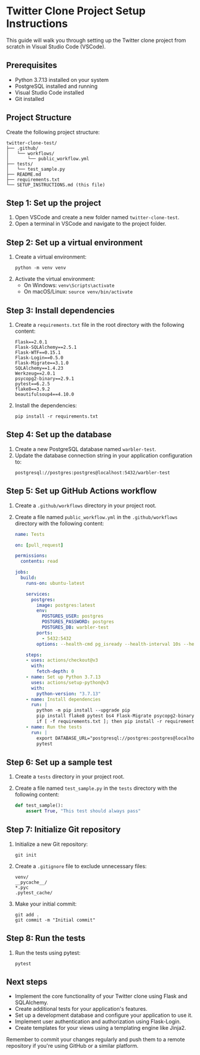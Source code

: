 # Twitter Clone Project Setup Instructions

This guide will walk you through setting up the Twitter clone project from scratch in Visual Studio Code (VSCode).

## Prerequisites

- Python 3.7.13 installed on your system
- PostgreSQL installed and running
- Visual Studio Code installed
- Git installed

## Project Structure

Create the following project structure:

```
twitter-clone-test/
├── .github/
│   └── workflows/
│       └── public_workflow.yml
├── tests/
│   └── test_sample.py
├── README.md
├── requirements.txt
└── SETUP_INSTRUCTIONS.md (this file)
```

## Step 1: Set up the project

1. Open VSCode and create a new folder named `twitter-clone-test`.
2. Open a terminal in VSCode and navigate to the project folder.

## Step 2: Set up a virtual environment

1. Create a virtual environment:
   ```
   python -m venv venv
   ```
2. Activate the virtual environment:
   - On Windows: `venv\Scripts\activate`
   - On macOS/Linux: `source venv/bin/activate`

## Step 3: Install dependencies

1. Create a `requirements.txt` file in the root directory with the following content:

   ```
   Flask==2.0.1
   Flask-SQLAlchemy==2.5.1
   Flask-WTF==0.15.1
   Flask-Login==0.5.0
   Flask-Migrate==3.1.0
   SQLAlchemy==1.4.23
   Werkzeug==2.0.1
   psycopg2-binary==2.9.1
   pytest==6.2.5
   flake8==3.9.2
   beautifulsoup4==4.10.0
   ```

2. Install the dependencies:
   ```
   pip install -r requirements.txt
   ```

## Step 4: Set up the database

1. Create a new PostgreSQL database named `warbler-test`.
2. Update the database connection string in your application configuration to:
   ```
   postgresql://postgres:postgres@localhost:5432/warbler-test
   ```

## Step 5: Set up GitHub Actions workflow

1. Create a `.github/workflows` directory in your project root.
2. Create a file named `public_workflow.yml` in the `.github/workflows` directory with the following content:

   ```yaml
   name: Tests

   on: [pull_request]

   permissions:
     contents: read

   jobs:
     build:
       runs-on: ubuntu-latest

       services:
         postgres:
           image: postgres:latest
           env:
             POSTGRES_USER: postgres
             POSTGRES_PASSWORD: postgres
             POSTGRES_DB: warbler-test
           ports:
             - 5432:5432
           options: --health-cmd pg_isready --health-interval 10s --health-timeout 5s --health-retries 5

       steps:
       - uses: actions/checkout@v3
         with:
           fetch-depth: 0
       - name: Set up Python 3.7.13
         uses: actions/setup-python@v3
         with:
           python-version: "3.7.13"
       - name: Install dependencies
         run: |
           python -m pip install --upgrade pip
           pip install flake8 pytest bs4 Flask-Migrate psycopg2-binary
           if [ -f requirements.txt ]; then pip install -r requirements.txt; fi
       - name: Run the tests
         run: |
           export DATABASE_URL="postgresql://postgres:postgres@localhost:5432/warbler-test"
           pytest
   ```

## Step 6: Set up a sample test

1. Create a `tests` directory in your project root.
2. Create a file named `test_sample.py` in the `tests` directory with the following content:

   ```python
   def test_sample():
       assert True, "This test should always pass"
   ```

## Step 7: Initialize Git repository

1. Initialize a new Git repository:
   ```
   git init
   ```
2. Create a `.gitignore` file to exclude unnecessary files:
   ```
   venv/
   __pycache__/
   *.pyc
   .pytest_cache/
   ```
3. Make your initial commit:
   ```
   git add .
   git commit -m "Initial commit"
   ```

## Step 8: Run the tests

1. Run the tests using pytest:
   ```
   pytest
   ```

## Next steps

- Implement the core functionality of your Twitter clone using Flask and SQLAlchemy.
- Create additional tests for your application's features.
- Set up a development database and configure your application to use it.
- Implement user authentication and authorization using Flask-Login.
- Create templates for your views using a templating engine like Jinja2.

Remember to commit your changes regularly and push them to a remote repository if you're using GitHub or a similar platform.
